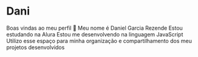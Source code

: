 # Dani
Boas vindas ao meu perfil 🤍 Meu nome é Daniel Garcia Rezende  Estou estudando na Alura Estou me desenvolvendo na linguagem JavaScript Utilizo esse espaço para minha organização e compartilhamento dos meu projetos desenvolvidos
